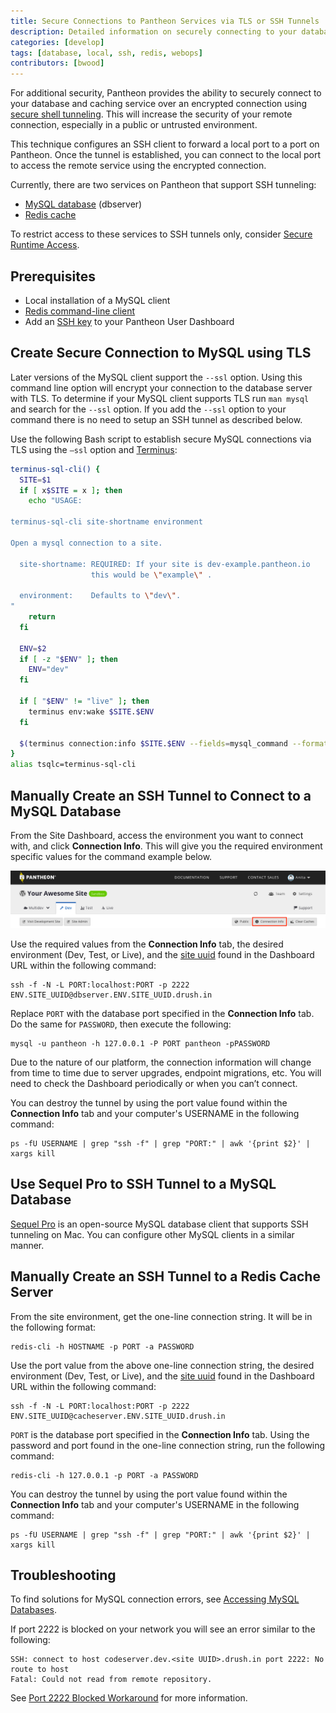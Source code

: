 ```yaml
---
title: Secure Connections to Pantheon Services via TLS or SSH Tunnels
description: Detailed information on securely connecting to your database and caching service using SSH tunnels.
categories: [develop]
tags: [database, local, ssh, redis, webops]
contributors: [bwood]
---
```

For additional security, Pantheon provides the ability to securely connect to your database and caching service over an encrypted connection using [secure shell tunneling](https://en.wikipedia.org/wiki/Tunneling_protocol#Secure_shell_tunneling). This will increase the security of your remote connection, especially in a public or untrusted environment.

This technique configures an SSH client to forward a local port to a port on Pantheon. Once the tunnel is established, you can connect to the local port to access the remote service using the encrypted connection.

Currently, there are two services on Pantheon that support SSH tunneling:

- [MySQL database](/mysql-access) (dbserver)
- [Redis cache](/redis)

To restrict access to these services to SSH tunnels only, consider [Secure Runtime Access](/secure-runtime-access).

## Prerequisites

- Local installation of a MySQL client
- [Redis command-line client](/redis#use-the-redis-command-line-client)
- Add an [SSH key](/ssh-keys) to your Pantheon User Dashboard

## Create Secure Connection to MySQL using TLS

Later versions of the MySQL client support the `--ssl` option.  Using this command line option will encrypt your connection to the database server with TLS.  To determine if your MySQL client supports TLS run `man mysql` and search for the `--ssl` option. If you add the `--ssl` option to your command there is no need to setup an SSH tunnel as described below.

Use the following Bash script to establish secure MySQL connections via TLS using the `—ssl` option and [Terminus](/terminus):

```bash
terminus-sql-cli() {
  SITE=$1
  if [ x$SITE = x ]; then
    echo "USAGE:

terminus-sql-cli site-shortname environment

Open a mysql connection to a site.

  site-shortname: REQUIRED: If your site is dev-example.pantheon.io
                  this would be \"example\" .

  environment:    Defaults to \"dev\".
"
    return
  fi

  ENV=$2
  if [ -z "$ENV" ]; then
    ENV="dev"
  fi

  if [ "$ENV" != "live" ]; then
    terminus env:wake $SITE.$ENV
  fi

  $(terminus connection:info $SITE.$ENV --fields=mysql_command --format=string) -A --ssl
}
alias tsqlc=terminus-sql-cli
```

## Manually Create an SSH Tunnel to Connect to a MySQL Database

From the Site Dashboard, access the environment you want to connect with, and click **Connection Info**. This will give you the required environment specific values for the command example below.

![Connection info](../images/dashboard/connection-info.png)

Use the required values from the **Connection Info** tab, the desired environment (Dev, Test, or Live), and the  [site uuid](/sites/#site-uuid) found in the Dashboard URL within the following command:

```bash{promptUser: user}
ssh -f -N -L PORT:localhost:PORT -p 2222 ENV.SITE_UUID@dbserver.ENV.SITE_UUID.drush.in
```

Replace `PORT` with the database port specified in the **Connection Info** tab. Do the same for `PASSWORD`, then execute the following:

```bash{promptUser: user}
mysql -u pantheon -h 127.0.0.1 -P PORT pantheon -pPASSWORD
```

<Alert title="Note" type="info">

Due to the nature of our platform, the connection information will change from time to time due to server upgrades, endpoint migrations, etc. You will need to check the Dashboard periodically or when you can’t connect.

</Alert>

You can destroy the tunnel by using the port value found within the **Connection Info** tab and your computer's USERNAME in the following command:

```bash{promptUser: user}
ps -fU USERNAME | grep "ssh -f" | grep "PORT:" | awk '{print $2}' | xargs kill
```

## Use Sequel Pro to SSH Tunnel to a MySQL Database

[Sequel Pro](https://www.sequelpro.com/) is an open-source MySQL database client that supports SSH tunneling on Mac. You can configure other MySQL clients in a similar manner.

## Manually Create an SSH Tunnel to a Redis Cache Server

From the site environment, get the one-line connection string. It will be in the following format:

```bash{promptUser: user}
redis-cli -h HOSTNAME -p PORT -a PASSWORD
```

Use the port value from the above one-line connection string, the desired environment (Dev, Test, or Live), and the [site uuid](/sites/#site-uuid) found in the Dashboard URL within the following command:

```bash{promptUser: user}
ssh -f -N -L PORT:localhost:PORT -p 2222 ENV.SITE_UUID@cacheserver.ENV.SITE_UUID.drush.in
```

`PORT` is the database port specified in the **Connection Info** tab. Using the password and port found in the one-line connection string, run the following command:

```bash{promptUser: user}
redis-cli -h 127.0.0.1 -p PORT -a PASSWORD
```

You can destroy the tunnel by using the port value found within the **Connection Info** tab and your computer's USERNAME in the following command:

```bash{promptUser: user}
ps -fU USERNAME | grep "ssh -f" | grep "PORT:" | awk '{print $2}' | xargs kill
```

## Troubleshooting

To find solutions for MySQL connection errors, see [Accessing MySQL Databases](/mysql-access/#troubleshooting-mysql-connections).

If port 2222 is blocked on your network you will see an error similar to the following:

```none
SSH: connect to host codeserver.dev.<site UUID>.drush.in port 2222: No route to host
Fatal: Could not read from remote repository.
```

See [Port 2222 Blocked Workaround](/port-2222) for more information.

